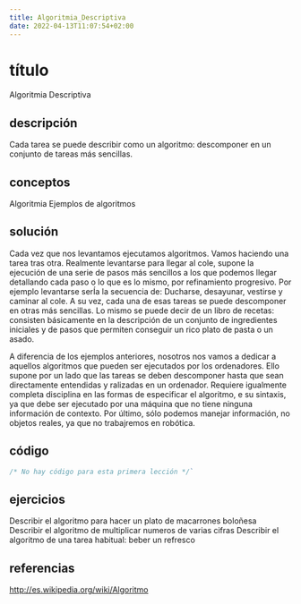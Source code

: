 ```yaml
---
title: Algoritmia_Descriptiva
date: 2022-04-13T11:07:54+02:00
---
```


# título
Algoritmia Descriptiva

## descripción
Cada tarea se puede describir como un algoritmo: descomponer en un conjunto de tareas más sencillas.

## conceptos
Algoritmia
Ejemplos de algoritmos

## solución
Cada vez que nos levantamos ejecutamos algoritmos. Vamos haciendo una tarea tras otra.
Realmente levantarse para llegar al cole, supone la ejecución de una serie de pasos más sencillos a los que podemos llegar detallando cada paso o lo que es lo mismo, por refinamiento progresivo. Por ejemplo levantarse serÍa la secuencia de:
Ducharse, desayunar, vestirse y caminar al cole. 
A su vez, cada una de esas tareas se puede descomponer en otras más sencillas.
Lo mismo se puede decir de un libro de recetas: consisten básicamente en la descripción de un conjunto de ingredientes iniciales y de pasos que permiten conseguir un rico plato de pasta o un asado.

A diferencia de los ejemplos anteriores, nosotros nos vamos a dedicar a aquellos algoritmos que pueden ser ejecutados por los ordenadores. Ello supone por un lado que las tareas se deben descomponer hasta que sean directamente entendidas y ralizadas en un ordenador. Requiere igualmente completa disciplina en las formas de especificar el algoritmo, e su sintaxis, ya que debe ser ejecutado por una máquina que no tiene ninguna información de contexto. Por último, sólo podemos manejar información, no objetos reales, ya que no trabajremos en robótica.

## código
```javascript
/* No hay código para esta primera lección */`
```

## ejercicios
Describir el algoritmo para hacer un plato de macarrones boloñesa
Describir el algoritmo de multiplicar numeros de varias cifras
Describir el algoritmo de una tarea habitual: beber un refresco

## referencias
http://es.wikipedia.org/wiki/Algoritmo

